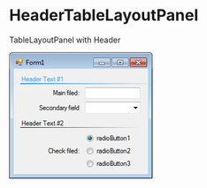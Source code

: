 # HeaderTableLayoutPanel
TableLayoutPanel with Header

![Demonstrative image](img_01.png "Demonstrative image")
